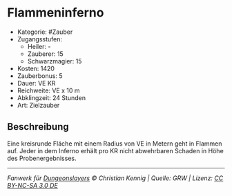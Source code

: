 # Flammeninferno

- Kategorie: #Zauber
- Zugangsstufen:
  - Heiler: -
  - Zauberer: 15
  - Schwarzmagier: 15
- Kosten: 1420
- Zauberbonus: 5
- Dauer: VE KR
- Reichweite: VE x 10 m
- Abklingzeit: 24 Stunden
- Art: Zielzauber

## Beschreibung

Eine kreisrunde Fläche mit einem Radius von VE in Metern geht in Flammen auf. Jeder in dem Inferno erhält pro KR nicht abwehrbaren Schaden in Höhe des Probenergebnisses.


---

_Fanwerk für [Dungeonslayers](https://www.dungeonslayers.net/) © Christian Kennig | Quelle: GRW | Lizenz: [CC BY-NC-SA 3.0 DE](https://creativecommons.org/licenses/by-nc-sa/3.0/de/)_

